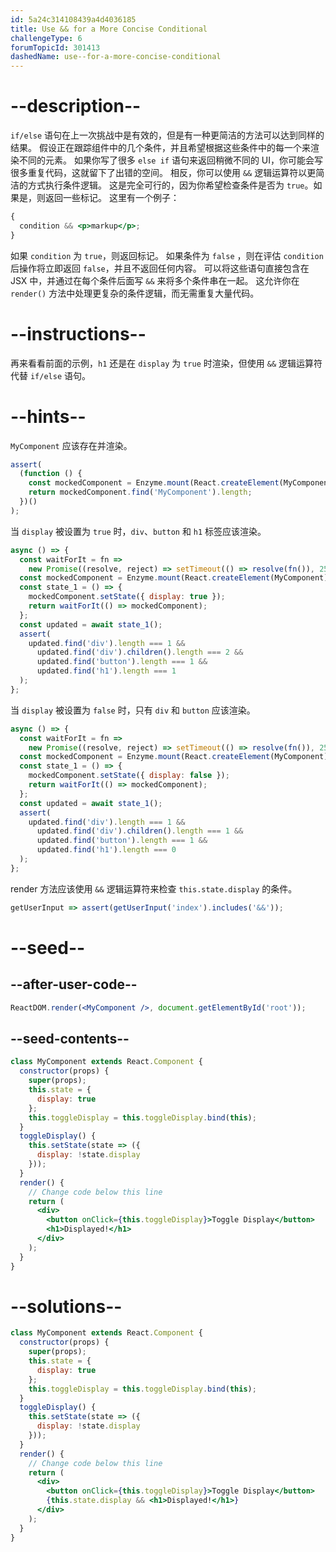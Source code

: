 ```yaml
---
id: 5a24c314108439a4d4036185
title: Use && for a More Concise Conditional
challengeType: 6
forumTopicId: 301413
dashedName: use--for-a-more-concise-conditional
---
```


# --description--

`if/else` 语句在上一次挑战中是有效的，但是有一种更简洁的方法可以达到同样的结果。 假设正在跟踪组件中的几个条件，并且希望根据这些条件中的每一个来渲染不同的元素。 如果你写了很多 `else if` 语句来返回稍微不同的 UI，你可能会写很多重复代码，这就留下了出错的空间。 相反，你可以使用 `&&` 逻辑运算符以更简洁的方式执行条件逻辑。 这是完全可行的，因为你希望检查条件是否为 `true`。如果是，则返回一些标记。 这里有一个例子：

```jsx
{
  condition && <p>markup</p>;
}
```

如果 `condition` 为 `true`，则返回标记。 如果条件为 `false` ，则在评估 `condition` 后操作将立即返回 `false`，并且不返回任何内容。 可以将这些语句直接包含在 JSX 中，并通过在每个条件后面写 `&&` 来将多个条件串在一起。 这允许你在 `render()` 方法中处理更复杂的条件逻辑，而无需重复大量代码。

# --instructions--

再来看看前面的示例，`h1` 还是在 `display` 为 `true` 时渲染，但使用 `&&` 逻辑运算符代替 `if/else` 语句。

# --hints--

`MyComponent` 应该存在并渲染。

```js
assert(
  (function () {
    const mockedComponent = Enzyme.mount(React.createElement(MyComponent));
    return mockedComponent.find('MyComponent').length;
  })()
);
```

当 `display` 被设置为 `true` 时，`div`、`button` 和 `h1` 标签应该渲染。

```js
async () => {
  const waitForIt = fn =>
    new Promise((resolve, reject) => setTimeout(() => resolve(fn()), 250));
  const mockedComponent = Enzyme.mount(React.createElement(MyComponent));
  const state_1 = () => {
    mockedComponent.setState({ display: true });
    return waitForIt(() => mockedComponent);
  };
  const updated = await state_1();
  assert(
    updated.find('div').length === 1 &&
      updated.find('div').children().length === 2 &&
      updated.find('button').length === 1 &&
      updated.find('h1').length === 1
  );
};
```

当 `display` 被设置为 `false` 时，只有 `div` 和 `button` 应该渲染。

```js
async () => {
  const waitForIt = fn =>
    new Promise((resolve, reject) => setTimeout(() => resolve(fn()), 250));
  const mockedComponent = Enzyme.mount(React.createElement(MyComponent));
  const state_1 = () => {
    mockedComponent.setState({ display: false });
    return waitForIt(() => mockedComponent);
  };
  const updated = await state_1();
  assert(
    updated.find('div').length === 1 &&
      updated.find('div').children().length === 1 &&
      updated.find('button').length === 1 &&
      updated.find('h1').length === 0
  );
};
```

render 方法应该使用 `&&` 逻辑运算符来检查 `this.state.display` 的条件。

```js
getUserInput => assert(getUserInput('index').includes('&&'));
```

# --seed--

## --after-user-code--

```jsx
ReactDOM.render(<MyComponent />, document.getElementById('root'));
```

## --seed-contents--

```jsx
class MyComponent extends React.Component {
  constructor(props) {
    super(props);
    this.state = {
      display: true
    };
    this.toggleDisplay = this.toggleDisplay.bind(this);
  }
  toggleDisplay() {
    this.setState(state => ({
      display: !state.display
    }));
  }
  render() {
    // Change code below this line
    return (
      <div>
        <button onClick={this.toggleDisplay}>Toggle Display</button>
        <h1>Displayed!</h1>
      </div>
    );
  }
}
```

# --solutions--

```jsx
class MyComponent extends React.Component {
  constructor(props) {
    super(props);
    this.state = {
      display: true
    };
    this.toggleDisplay = this.toggleDisplay.bind(this);
  }
  toggleDisplay() {
    this.setState(state => ({
      display: !state.display
    }));
  }
  render() {
    // Change code below this line
    return (
      <div>
        <button onClick={this.toggleDisplay}>Toggle Display</button>
        {this.state.display && <h1>Displayed!</h1>}
      </div>
    );
  }
}
```
